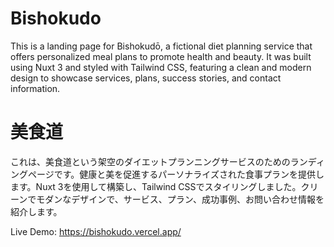 # Bishokudo

This is a landing page for Bishokudō, a fictional diet planning service that offers personalized meal plans to promote health and beauty. It was built using Nuxt 3 and styled with Tailwind CSS, featuring a clean and modern design to showcase services, plans, success stories, and contact information.

# 美食道

これは、美食道という架空のダイエットプランニングサービスのためのランディングページです。健康と美を促進するパーソナライズされた食事プランを提供します。Nuxt 3を使用して構築し、Tailwind CSSでスタイリングしました。クリーンでモダンなデザインで、サービス、プラン、成功事例、お問い合わせ情報を紹介します。

Live Demo: https://bishokudo.vercel.app/
